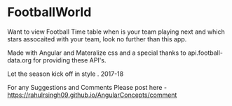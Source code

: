 # FootballWorld

Want to view Football Time table when is your team playing next and which stars assocaited with your team, look no further than this app.

Made with Angular and Materalize css and a special thanks to api.football-data.org for providing these API's.

Let the season kick off in style . 2017-18

For any Suggestions and Comments Please post here - https://rahulrsingh09.github.io/AngularConcepts/comment 
